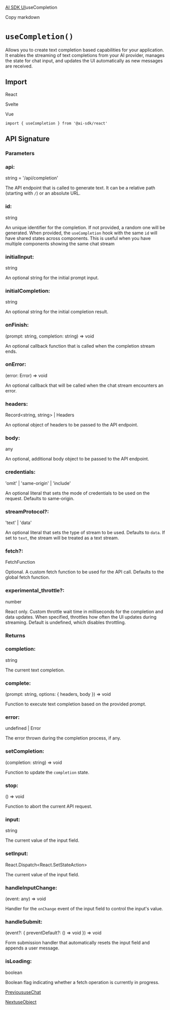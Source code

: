 [AI SDK UI](/docs/ai-sdk-ui)useCompletion

Copy markdown

# `useCompletion()`

Allows you to create text completion based capabilities for your application.
It enables the streaming of text completions from your AI provider, manages
the state for chat input, and updates the UI automatically as new messages are
received.

## Import

React

Svelte

Vue

    
    
    import { useCompletion } from '@ai-sdk/react'

## API Signature

### Parameters

### api:

string = '/api/completion'

The API endpoint that is called to generate text. It can be a relative path
(starting with `/`) or an absolute URL.

### id:

string

An unique identifier for the completion. If not provided, a random one will be
generated. When provided, the `useCompletion` hook with the same `id` will
have shared states across components. This is useful when you have multiple
components showing the same chat stream

### initialInput:

string

An optional string for the initial prompt input.

### initialCompletion:

string

An optional string for the initial completion result.

### onFinish:

(prompt: string, completion: string) => void

An optional callback function that is called when the completion stream ends.

### onError:

(error: Error) => void

An optional callback that will be called when the chat stream encounters an
error.

### headers:

Record<string, string> | Headers

An optional object of headers to be passed to the API endpoint.

### body:

any

An optional, additional body object to be passed to the API endpoint.

### credentials:

'omit' | 'same-origin' | 'include'

An optional literal that sets the mode of credentials to be used on the
request. Defaults to same-origin.

### streamProtocol?:

'text' | 'data'

An optional literal that sets the type of stream to be used. Defaults to
`data`. If set to `text`, the stream will be treated as a text stream.

### fetch?:

FetchFunction

Optional. A custom fetch function to be used for the API call. Defaults to the
global fetch function.

### experimental_throttle?:

number

React only. Custom throttle wait time in milliseconds for the completion and
data updates. When specified, throttles how often the UI updates during
streaming. Default is undefined, which disables throttling.

### Returns

### completion:

string

The current text completion.

### complete:

(prompt: string, options: { headers, body }) => void

Function to execute text completion based on the provided prompt.

### error:

undefined | Error

The error thrown during the completion process, if any.

### setCompletion:

(completion: string) => void

Function to update the `completion` state.

### stop:

() => void

Function to abort the current API request.

### input:

string

The current value of the input field.

### setInput:

React.Dispatch<React.SetStateAction<string>>

The current value of the input field.

### handleInputChange:

(event: any) => void

Handler for the `onChange` event of the input field to control the input's
value.

### handleSubmit:

(event?: { preventDefault?: () => void }) => void

Form submission handler that automatically resets the input field and appends
a user message.

### isLoading:

boolean

Boolean flag indicating whether a fetch operation is currently in progress.

[PrevioususeChat](/docs/reference/ai-sdk-ui/use-chat)

[NextuseObject](/docs/reference/ai-sdk-ui/use-object)


